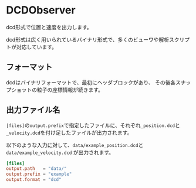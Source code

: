 # DCDObserver

dcd形式で位置と速度を出力します。

dcd形式は広く用いられているバイナリ形式で、多くのビューワや解析スクリプトが対応しています。

## フォーマット

dcdはバイナリフォーマットで、最初にヘッダブロックがあり、
その後各スナップショットの粒子の座標情報が続きます。

## 出力ファイル名

`[files]`の`output.prefix`で指定したファイルに、それぞれ`_position.dcd`と
`_velocity.dcd`を付け足したファイルが出力されます。

以下のような入力に対して、`data/example_position.dcd`と`data/example_velocity.dcd`
が出力されます。

```toml
[files]
output.path   = "data/"
output.prefix = "example"
output.format = "dcd"
```
